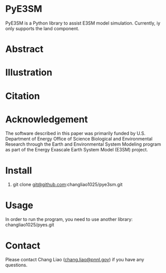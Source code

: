 # PyE3SM

PyE3SM is a Python library to assist E3SM model simulation.
Currently, iy only supports the land component.

# Abstract



# Illustration 


# Citation


# Acknowledgement
The software described in this paper was primarily funded by U.S. Department of Energy Office of Science Biological and Environmental Research through the Earth and Environmental System Modeling program as part of the Energy Exascale Earth System Model (E3SM) project. 

# Install
1. git clone git@github.com:changliao1025/pye3sm.git


# Usage
In order to run the program, you need to use another library:
changliao1025/pyes.git


# Contact
Please contact Chang Liao (chang.liao@pnnl.gov) if you have any questions.


